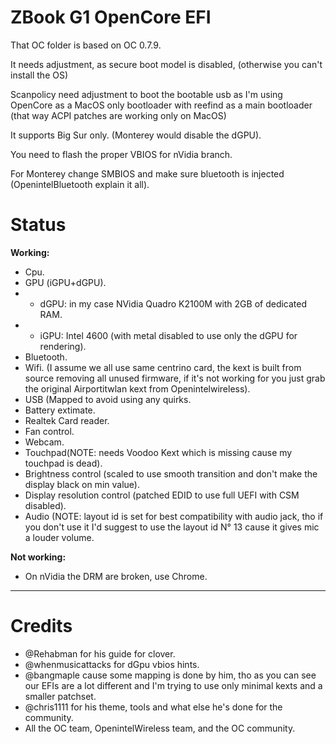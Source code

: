 # ZBook G1 OpenCore EFI

That OC folder is based on OC 0.7.9.

It needs adjustment, as secure boot model is disabled, (otherwise you can't install the OS)

Scanpolicy need adjustment to boot the bootable usb as I'm using OpenCore as a MacOS only bootloader with reefind as a main bootloader (that way ACPI patches are working only on MacOS)

It supports Big Sur only. (Monterey would disable the dGPU).

You need to flash the proper VBIOS for nVidia branch.

For Monterey change SMBIOS and make sure bluetooth is injected (OpenintelBluetooth explain it all).


# Status
**Working:**
- Cpu.
- GPU (iGPU+dGPU).
- - dGPU: in my case NVidia Quadro K2100M with 2GB of dedicated RAM.
- - iGPU: Intel 4600 (with metal disabled to use only the dGPU for rendering). 
- Bluetooth.
- Wifi. (I assume we all use same centrino card, the kext is built from source removing all unused firmware, if it's not working for you just grab the original Airportitwlan kext from Openintelwireless).
- USB (Mapped to avoid using any quirks.
- Battery extimate.
- Realtek Card reader.
- Fan control.
- Webcam.
- Touchpad(NOTE: needs Voodoo Kext which is missing cause my touchpad is dead).
- Brightness control (scaled to use smooth transition and don't make the display black on min value).
- Display resolution control (patched EDID to use full UEFI with CSM disabled).
- Audio (NOTE: layout id is set for best compatibility with audio jack, tho if you don't use it I'd suggest to use the layout id N° 13 cause it gives mic a louder volume.

**Not working:**
- On nVidia the DRM are broken, use Chrome.

--------
# Credits
- @Rehabman for his guide for clover.
- @whenmusicattacks for dGpu  vbios hints.
- @bangmaple cause some mapping is done by him, tho as you can see our EFIs are a lot different and I'm trying to use only minimal kexts and a smaller patchset.
- @chris1111 for his theme, tools and what else he's done for the community.
- All the OC team, OpenintelWireless team, and the OC community.
 
